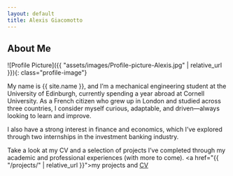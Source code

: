 ```yaml
---
layout: default
title: Alexis Giacomotto
---
```


## About Me


![Profile Picture]({{ "assets/images/Profile-picture-Alexis.jpg" | relative_url }}){: class="profile-image"}

My name is {{ site.name }}, and I’m a mechanical engineering student at the University of Edinburgh, currently spending a year abroad at Cornell University. As a French citizen who grew up in London and studied across three countries, I consider myself curious, adaptable, and driven—always looking to learn and improve.

I also have a strong interest in finance and economics, which I’ve explored through two internships in the investment banking industry.

Take a look at my CV and a selection of projects I’ve completed through my academic and professional experiences (with more to come). <a href="{{ "/projects/" | relative_url }}">my projects</a> and <a href="{{ '/assets/CV.pdf' | relative_url }}">CV</a>
